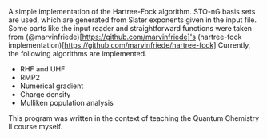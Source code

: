 A simple implementation of the Hartree-Fock algorithm. STO-nG basis sets are used, which are generated from Slater exponents given in the input file.
Some parts like the input reader and straightforward functions were taken from (@marvinfriede)[https://github.com/marvinfriede]'s (hartree-fock implementation)[https://github.com/marvinfriede/hartree-fock]
Currently, the following algorithms are implemented.
 
 - RHF and UHF
 - RMP2
 - Numerical gradient
 - Charge density
 - Mulliken population analysis

This program was written in the context of teaching the Quantum Chemistry II course myself.
